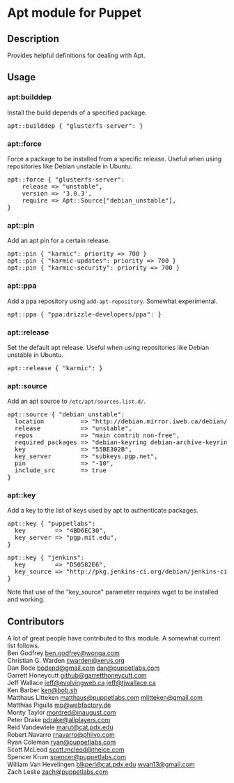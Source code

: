 # Apt module for Puppet

## Description
Provides helpful definitions for dealing with Apt.

## Usage

### apt:builddep
Install the build depends of a specified package.
<pre>
apt::builddep { "glusterfs-server": }
</pre>

### apt::force
Force a package to be installed from a specific release.  Useful when using repositories like Debian unstable in Ubuntu.
<pre>
apt::force { "glusterfs-server":
	release => "unstable",
	version => '3.0.3',
	require => Apt::Source["debian_unstable"],
}
</pre>

### apt::pin
Add an apt pin for a certain release.
<pre>
apt::pin { "karmic": priority => 700 }
apt::pin { "karmic-updates": priority => 700 }
apt::pin { "karmic-security": priority => 700 }
</pre>

### apt::ppa
Add a ppa repository using `add-apt-repository`.  Somewhat experimental.
<pre>
apt::ppa { "ppa:drizzle-developers/ppa": }
</pre>

### apt::release
Set the default apt release.  Useful when using repositories like Debian unstable in Ubuntu.
<pre>
apt::release { "karmic": }
</pre>

### apt::source
Add an apt source to `/etc/apt/sources.list.d/`.
<pre>
apt::source { "debian_unstable":
  location          => "http://debian.mirror.iweb.ca/debian/",
  release           => "unstable",
  repos             => "main contrib non-free",
  required_packages => "debian-keyring debian-archive-keyring",
  key               => "55BE302B",
  key_server        => "subkeys.pgp.net",
  pin               => "-10",
  include_src       => true
}
</pre>
### apt::key
Add a key to the list of keys used by apt to authenticate packages.
<pre>
apt::key { "puppetlabs":
  key        => "4BD6EC30",
  key_server => "pgp.mit.edu",
}
</pre>

<pre>
apt::key { "jenkins":
  key        => "D50582E6",
  key_source => "http://pkg.jenkins-ci.org/debian/jenkins-ci.org.key",
}
</pre>

Note that use of the "key_source" parameter requires wget to be installed and working.


## Contributors
A lot of great people have contributed to this module. A somewhat current list follows.  
Ben Godfrey <ben.godfrey@wonga.com>  
Christian G. Warden <cwarden@xerus.org>  
Dan Bode <bodepd@gmail.com> <dan@puppetlabs.com>  
Garrett Honeycutt <github@garretthoneycutt.com>  
Jeff Wallace <jeff@evolvingweb.ca> <jeff@tjwallace.ca>  
Ken Barber <ken@bob.sh>  
Matthaus Litteken <matthaus@puppetlabs.com> <mlitteken@gmail.com>  
Matthias Pigulla <mp@webfactory.de>  
Monty Taylor <mordred@inaugust.com>  
Peter Drake <pdrake@allplayers.com>  
Reid Vandewiele <marut@cat.pdx.edu>  
Robert Navarro <rnavarro@phiivo.com>  
Ryan Coleman <ryan@puppetlabs.com>  
Scott McLeod <scott.mcleod@theice.com>  
Spencer Krum <spencer@puppetlabs.com>  
William Van Hevelingen <blkperl@cat.pdx.edu> <wvan13@gmail.com>  
Zach Leslie <zach@puppetlabs.com>  
